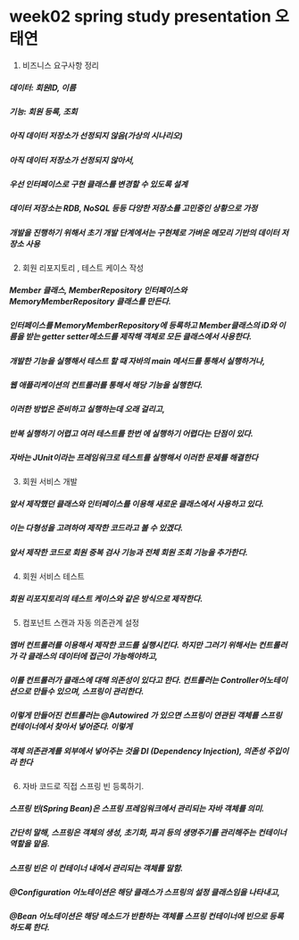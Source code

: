 week02 spring study presentation 오태연
================
1. 비즈니스 요구사항 정리

##### 데이터: 회원ID, 이름

##### 기능: 회원 등록, 조회

##### 아직 데이터 저장소가 선정되지 않음(가상의 시나리오)
##### 아직 데이터 저장소가 선정되지 않아서, 
##### 우선 인터페이스로 구현 클래스를 변경할 수 있도록 설계
##### 데이터 저장소는 RDB, NoSQL 등등 다양한 저장소를 고민중인 상황으로 가정
##### 개발을 진행하기 위해서 초기 개발 단계에서는 구현체로 가벼운 메모리 기반의 데이터 저장소 사용

2. 회원 리포지토리 , 테스트 케이스 작성
##### Member 클래스, MemberRepository 인터페이스와  MemoryMemberRepository 클래스를 만든다.
##### 인터페이스를 MemoryMemberRepository에 등록하고 Member클래스의 iD와 이름을 받는 getter setter메소드를 제작해 객체로 모든 클래스에서 사용한다.
##### 개발한 기능을 실행해서 테스트 할 때 자바의 main 메서드를 통해서 실행하거나, 
##### 웹 애플리케이션의 컨트롤러를 통해서 해당 기능을 실행한다. 
##### 이러한 방법은 준비하고 실행하는데 오래 걸리고, 
##### 반복 실행하기 어렵고 여러 테스트를 한번 에 실행하기 어렵다는 단점이 있다.
##### 자바는 JUnit이라는 프레임워크로 테스트를 실행해서 이러한 문제를 해결한다
3. 회원 서비스 개발
##### 앞서 제작했던 클래스와 인터페이스를 이용해 새로운 클래스에서 사용하고 있다.
##### 이는 다형성을 고려하여 제작한 코드라고 볼 수 있겠다.
##### 앞서 제작한 코드로  회원 중복 검사 기능과 전체 회원 조회 기능을 추가한다.
4. 회원 서비스 테스트
##### 회원 리포지토리의 테스트 케이스와 같은 방식으로 제작한다.
5. 컴포넌트 스캔과 자동 의존관계 설정
##### 멤버 컨트롤러를 이용해서 제작한 코드를 실행시킨다. 하지만 그러기 위해서는 컨트롤러가 각 클래스의 데이터에 접근이 가능해야하고,
##### 이를 컨트롤러가 클래스에 대해 의존성이 있다고 한다. 컨트롤러는 Controller어노테이션으로 만들수 있으며, 스프링이 관리한다.
##### 이렇게 만들어진 컨트롤러는 @Autowired 가 있으면 스프링이 연관된 객체를 스프링 컨테이너에서 찾아서 넣어준다. 이렇게
##### 객체 의존관계를 외부에서 넣어주는 것을 DI (Dependency Injection), 의존성 주입이라 한다
6. 자바 코드로 직접 스프링 빈 등록하기.
##### 스프링 빈(Spring Bean)은 스프링 프레임워크에서 관리되는 자바 객체를 의미. 
##### 간단히 말해, 스프링은 객체의 생성, 초기화, 파괴 등의 생명주기를 관리해주는 컨테이너 역할을 맡음. 
##### 스프링 빈은 이 컨테이너 내에서 관리되는 객체를 말함.
##### @Configuration 어노테이션은 해당 클래스가 스프링의 설정 클래스임을 나타내고, 
##### @Bean 어노테이션은 해당 메소드가 반환하는 객체를 스프링 컨테이너에 빈으로 등록하도록 한다.

